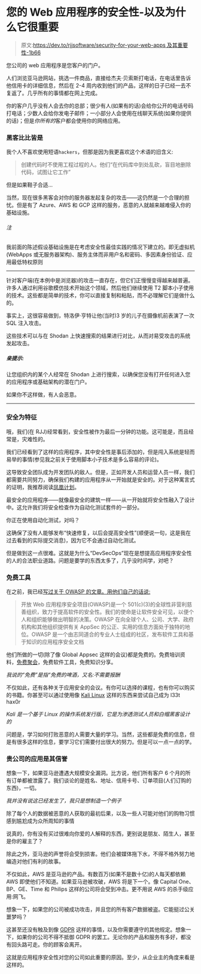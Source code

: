 # 您的 Web 应用程序的安全性-以及为什么它很重要

> 原文:[https://dev.to/rjjsoftware/security-for-your-web-apps 及其重要性-1b66](https://dev.to/rjjsoftware/security-for-your-web-apps---and-why-its-important-1b66)

您公司的 web 应用程序是您客户的门户。

人们浏览亚马逊网站，挑选一件商品，直接给杰夫·贝索斯打电话，在电话里告诉他信用卡的详细信息，然后在 2-4 周内收到他们的产品，这样的日子已经一去不复返了。几乎所有的事情都在网上完成。

你的客户几乎没有人会去你的总部；很少有人(如果有的话)会给你公开的电话号码打电话；少数人会给你发电子邮件；一小部分人会使用在线聊天系统(如果你提供的话)；但是*你所有的*客户都会使用你的网络应用。

### [](#hackers-abound)黑客比比皆是

我个人不喜欢使用短语`hackers`，但那是因为我更喜欢这个术语的旧含义:

> 创建代码时不使用工程过程的人。他们“在代码库中到处乱砍，盲目地删除代码，试图让它工作”

但是如果鞋子合适...

当然，现在很多黑客会对你的服务器发起复杂的攻击——这仍然是一个合理的担忧。但是有了 Azure、AWS 和 GCP 这样的服务，恶意的人就越来越难侵入你的基础设施。

###### [](#note)注

我前面的陈述假设基础设施是在考虑安全性最佳实践的情况下建立的。即无虚拟机(WebApps 或无服务器架构)、服务主体而非用户名和密码、多因素身份验证、应用最低特权原则

* * *

针对客户端(在本例中是浏览器)的攻击一直存在，但它们正慢慢变得越来越普遍。许多人通过利用谷歌模仿技术开始这个领域，然后他们继续使用 T2 脚本小子使用的技术。这些都是简单的技术，你可以直接复制和粘贴，而不必理解它们是做什么的。

事实上，这很容易做到，特洛伊·亨特让他(当时)3 岁的儿子在摄像机前表演了一次 SQL 注入攻击。

这些技术可以与在 Shodan 上快速搜索的结果进行对比，从而对易受攻击的系统发起攻击。

##### [](#pro-tip)亲提示:

让您组织内的某个人经常在 Shodan 上进行搜索，以确保您没有打开任何进入您的应用程序或基础架构的潜在门户。

如果你不这样做，有人会恶意。

* * *

### [](#security-as-a-feature)安全为特征

哦，我们(在 RJJ)经常看到，安全性被作为最后一分钟的功能。这可能是，而且经常是，灾难性的。

我们已经看到了这样的应用程序，其中安全性是事后添加的，但是闯入系统是轻而易举的事情(参见我之前关于使用脚本小子技术是多么容易的评论)。

这导致安全团队成为开发团队的敌人。但是，正如开发人员和运营人员一样，我们都需要共同努力，确保我们构建的应用程序从一开始就是安全的。对于这种寓言式的证明，我推荐阅读[凤凰计划](https://www.goodreads.com/book/show/17255186-the-phoenix-project)。

最安全的应用程序——就像最安全的建筑一样——从一开始就将安全性融入了设计中。这允许我们将安全检查作为自动化测试套件的一部分。

你正在使用自动化测试，对吗？

这确保了没有人能够发布“快速修复，以后会提高安全性”(顺便说一句，这是我在过去看到的实际提交消息)，因为它不会通过自动化测试。

但是做到这一点很难。这就是为什么“DevSecOps”现在是想提高应用程序安全性的人的合法职业道路。问题是要学的东西太多了，几乎没时间学，对吧？

### [](#free-tools)免费工具

在之前，我已经[写过关于 OWASP 的文章。用他们自己的话说:](https://dev.to/dotnetcoreblog/owasp---who-jck)

> 开放 Web 应用程序安全项目(OWASP)是一个 501(c)(3)的全球性非营利慈善组织，致力于提高软件的安全性。我们的使命是让软件安全可见，以便个人和组织能够做出明智的决策。OWASP 在向全球个人、公司、大学、政府机构和其他组织提供有关 AppSec 的公正、实用的信息方面处于独特的地位。OWASP 是一个由志同道合的专业人士组成的社区，发布软件工具和基于知识的应用程序安全文档

他们所做的一切(除了像 Global Appsec 这样的会议)都是免费的。免费培训资料，[免费聚会](https://www.owasp.org/index.php/OWASP_Chapter)，免费软件工具，免费知识分享。

*我说的“免费”是指“免费的啤酒，又名:不需要报酬*

不仅如此，还有各种关于应用安全的会议。有你可以选择的课程，也有你可以购买的书籍。你甚至可以通过使用像 [Kali Linux](https://www.kali.org/) 这样的东西来尝试自己成为 l33t hax0r

*Kali 是一个基于 Linux 的操作系统发行版，它是为渗透测试人员和白帽黑客设计的*

问题是，学习如何打败恶意的人需要大量的学习。当然，这些都是免费的信息，但是有很多这样的信息，要学习它们需要付出很大的努力。但是可以一点一点的学。

### [](#you-companys-applications-are-its-reputation)贵公司的应用是其信誉

想象一下，如果亚马逊遭遇大规模安全漏洞。比方说，他们所有客户 6 个月的所有订单都被泄露了。我们谈论的是姓名、地址、信用卡号、订单项目(人们订购的东西)，一切。

*我并没有说这已经发生了，我只是想制造一个例子*

除了每个人的数据被恶意的人获取的最初后果，以及一些人可能对他们的购物习惯感到尴尬成为众所周知的事情

说真的，你有没有买过很难向你爱的人解释的东西，更别说是朋友、陌生人，甚至是你的雇主了？

除此之外，亚马逊的声誉将会受到损害。他们会被媒体拖下水，不得不格外努力地编造对他们有利的故事。

不仅如此，AWS 是亚马逊的产品。有数百万(如果不是数十亿)的人每天都依赖 AWS 即使他们不知道。如果亚马逊被攻破，AWS 将是下一个。像 Capital One、BP、GE、Time 和 Philips 这样的公司将会受到冲击。更不用说 AWS 的杀手级应用:网飞。

想象一下，如果您的公司被成功攻击，并且您的所有客户数据被盗。它能挺过公关噩梦吗？

这甚至还没有触及到像 [GDPR](https://en.wikipedia.org/wiki/General_Data_Protection_Regulation) 这样的事情，以及你需要遵守的其他规定。想象一下，如果你的公司不得不抵御 GDPR 的罢工。无论你的产品和服务有多好，都没有回头路可走。你的顾客会离开。

这就是应用程序安全性对您的公司如此重要的原因。至少，从企业主的角度来看是这样的。